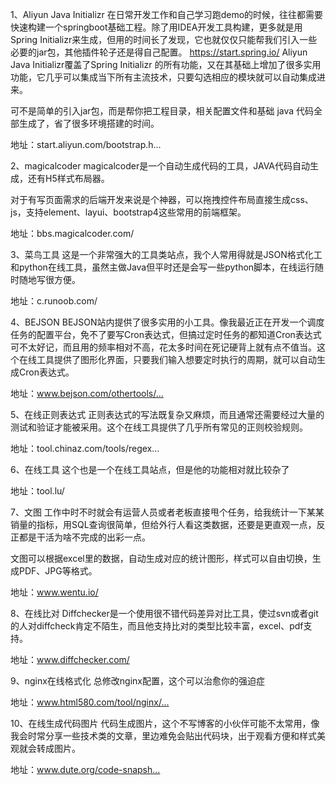 1、Aliyun Java Initializr
在日常开发工作和自己学习跑demo的时候，往往都需要快速构建一个springboot基础工程。除了用IDEA开发工具构建，更多就是用Spring Initializr来生成，但用的时间长了发现，它也就仅仅只能帮我们引入一些必要的jar包，其他插件轮子还是得自己配置。 https://start.spring.io/ Aliyun Java Initializr覆盖了Spring Initializr 的所有功能，又在其基础上增加了很多实用功能，它几乎可以集成当下所有主流技术，只要勾选相应的模块就可以自动集成进来。



可不是简单的引入jar包，而是帮你把工程目录，相关配置文件和基础 java 代码全部生成了，省了很多环境搭建的时间。 

地址：start.aliyun.com/bootstrap.h…

2、magicalcoder
magicalcoder是一个自动生成代码的工具，JAVA代码自动生成，还有H5样式布局器。



对于有写页面需求的后端开发来说是个神器，可以拖拽控件布局直接生成css、js，支持element、layui、bootstrap4这些常用的前端框架。 

地址：bbs.magicalcoder.com/

3、菜鸟工具
这是一个非常强大的工具类站点，我个人常用得就是JSON格式化工和python在线工具，虽然主做Java但平时还是会写一些python脚本，在线运行随时随地写很方便。 

地址：c.runoob.com/

4、BEJSON
BEJSON站内提供了很多实用的小工具。像我最近正在开发一个调度任务的配置平台，免不了要写Cron表达式，但搞过定时任务的都知道Cron表达式可不太好记，而且用的频率相对不高，花太多时间在死记硬背上就有点不值当。这个在线工具提供了图形化界面，只要我们输入想要定时执行的周期，就可以自动生成Cron表达式。 

地址：www.bejson.com/othertools/…

5、在线正则表达式
正则表达式的写法既复杂又麻烦，而且通常还需要经过大量的测试和验证才能被采用。这个在线工具提供了几乎所有常见的正则校验规则。



地址：tool.chinaz.com/tools/regex…

6、在线工具
这个也是一个在线工具站点，但是他的功能相对就比较杂了 

地址：tool.lu/

7、文图
工作中时不时就会有运营人员或者老板直接甩个任务，给我统计一下某某销量的指标，用SQL查询很简单，但给外行人看这类数据，还要是更直观一点，反正都是干活为啥不完成的出彩一点。

文图可以根据excel里的数据，自动生成对应的统计图形，样式可以自由切换，生成PDF、JPG等格式。 

地址：www.wentu.io/

8、在线比对
Diffchecker是一个使用很不错代码差异对比工具，使过svn或者git的人对diffcheck肯定不陌生，而且他支持比对的类型比较丰富，excel、pdf支持。



地址：www.diffchecker.com/

9、nginx在线格式化
总修改nginx配置，这个可以治愈你的强迫症 

地址：www.html580.com/tool/nginx/…

10、在线生成代码图片
代码生成图片，这个不写博客的小伙伴可能不太常用，像我会时常分享一些技术类的文章，里边难免会贴出代码块，出于观看方便和样式美观就会转成图片。 

地址：www.dute.org/code-snapsh…